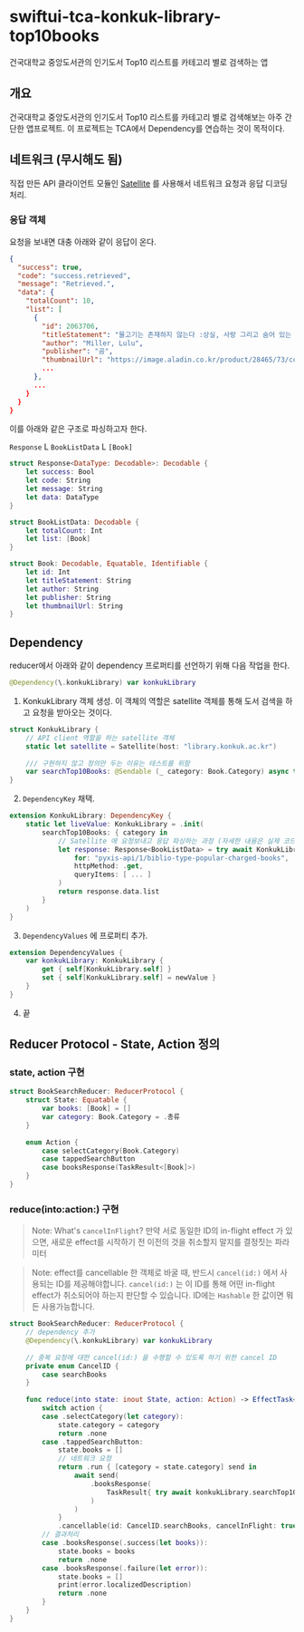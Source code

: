 # swiftui-tca-konkuk-library-top10books
건국대학교 중앙도서관의 인기도서 Top10 리스트를 카테고리 별로 검색하는 앱

## 개요

건국대학교 중앙도서관의 인기도서 Top10 리스트를 카테고리 별로 검색해보는 아주 간단한 앱프로젝트. 이 프로젝트는 TCA에서 Dependency를 연습하는 것이 목적이다.

## 네트워크 (무시해도 됨)

직접 만든 API 클라이언트 모듈인 [Satellite](https://github.com/ku-ring/the-satellite) 를 사용해서 네트워크 요청과 응답 디코딩 처리.

### 응답 객체

요청을 보내면 대충 아래와 같이 응답이 온다.

```json
{
  "success": true,
  "code": "success.retrieved",
  "message": "Retrieved.",
  "data": {
    "totalCount": 10,
    "list": [
      {
        "id": 2063706,
        "titleStatement": "물고기는 존재하지 않는다 :상실, 사랑 그리고 숨어 있는 삶의 질서에 관한 이야기",
        "author": "Miller, Lulu",
        "publisher": "곰",
        "thumbnailUrl": "https://image.aladin.co.kr/product/28465/73/cover/k092835920_1.jpg",
        ...
      },
      ...
    }
  }
}
```

이를 아래와 같은 구조로 파싱하고자 한다.

`Response`
L `BookListData`
  L `[Book]`
  
```swift
struct Response<DataType: Decodable>: Decodable {
    let success: Bool
    let code: String
    let message: String
    let data: DataType
}
```

```swift
struct BookListData: Decodable {
    let totalCount: Int
    let list: [Book]
}
```

```swift
struct Book: Decodable, Equatable, Identifiable {
    let id: Int
    let titleStatement: String
    let author: String
    let publisher: String
    let thumbnailUrl: String
}
```


## Dependency

reducer에서 아래와 같이 dependency 프로퍼티를 선언하기 위해 다음 작업을 한다.
```swift
@Dependency(\.konkukLibrary) var konkukLibrary
```

1. KonkukLibrary 객체 생성. 이 객체의 역할은 satellite 객체를 통해 도서 검색을 하고 요청을 받아오는 것이다.

```swift
struct KonkukLibrary {
    // API client 역할을 하는 satellite 객체
    static let satellite = Satellite(host: "library.konkuk.ac.kr")
    
    /// 구현하지 않고 정의만 두는 이유는 테스트를 위함
    var searchTop10Books: @Sendable (_ category: Book.Category) async throws -> [Book]
}
```

2. `DependencyKey` 채택.

```swift
extension KonkukLibrary: DependencyKey {
    static let liveValue: KonkukLibrary = .init(
        searchTop10Books: { category in
            // Satellite 에 요청보내고 응답 파싱하는 과정 (자세한 내용은 실제 코드 참고)
            let response: Response<BookListData> = try await KonkukLibrary.satellite.response(
                for: "pyxis-api/1/biblio-type-popular-charged-books",
                httpMethod: .get,
                queryItems: [ ... ]
            )
            return response.data.list
        }
    )
}
```

3. `DependencyValues` 에 프로퍼티 추가.

```swift
extension DependencyValues {
    var konkukLibrary: KonkukLibrary {
        get { self[KonkukLibrary.self] }
        set { self[KonkukLibrary.self] = newValue }
    }
}
```

4. 끝

## Reducer Protocol - State, Action 정의

### state, action 구현
```swift
struct BookSearchReducer: ReducerProtocol {
    struct State: Equatable {
        var books: [Book] = []
        var category: Book.Category = .총류
    }
    
    enum Action {
        case selectCategory(Book.Category)
        case tappedSearchButton
        case booksResponse(TaskResult<[Book]>)
    }
}
```

### reduce(into:action:) 구현

> Note:
> What's `cancelInFlight`? 만약 서로 동일한 ID의 in-flight effect 가 있으면, 새로운 effect를 시작하기 전 이전의 것을 취소할지 말지를 결정짓는 파라미터

> Note:
> effect를 cancellable 한 객체로 바굴 때, 반드시 `cancel(id:)` 에서 사용되는 ID를 제공해야합니다. `cancel(id:)` 는 이 ID를 통해 어떤 in-flight effect가 취소되어야 하는지 판단할 수 있습니다. ID에는 `Hashable` 한 값이면 뭐든 사용가능합니다.


```swift
struct BookSearchReducer: ReducerProtocol {
    // dependency 추가
    @Dependency(\.konkukLibrary) var konkukLibrary
    
    // 중복 요청에 대한 cancel(id:) 을 수행할 수 있도록 하기 위한 cancel ID
    private enum CancelID {
        case searchBooks
    }
    
    func reduce(into state: inout State, action: Action) -> EffectTask<Action> {
        switch action {
        case .selectCategory(let category):
            state.category = category
            return .none
        case .tappedSearchButton:
            state.books = []
            // 네트워크 요청
            return .run { [category = state.category] send in
                await send(
                    .booksResponse(
                        TaskResult{ try await konkukLibrary.searchTop10Books(category) }
                    )
                )
            }
            .cancellable(id: CancelID.searchBooks, cancelInFlight: true) // TODO: What's `cancelInFlight`?
        // 결과처리 
        case .booksResponse(.success(let books)):
            state.books = books
            return .none
        case .booksResponse(.failure(let error)):
            state.books = []
            print(error.localizedDescription)
            return .none
        }
    }
}
```
